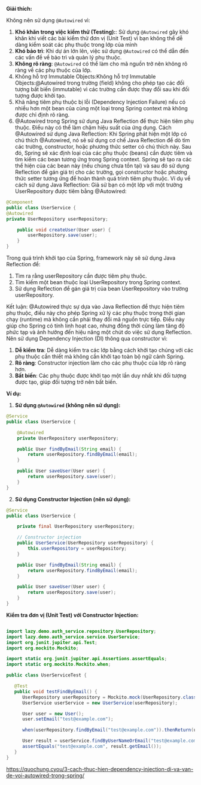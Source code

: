 **Giải thích:**

Không nên sử dụng `@Autowired` vì:

1. **Khó khăn trong việc kiểm thử (Testing):**: Sử dụng `@Autowired` gây khó khăn khi viết các bài kiểm thử đơn vị (Unit Test) vì bạn không thể dễ dàng kiểm soát các phụ thuộc trong lớp của mình
2. **Khó bảo trì**: Khi dự án lớn lên, việc sử dụng `@Autowired` có thể dẫn đến các vấn đề về bảo trì và quản lý phụ thuộc.
3. **Không rõ ràng**: `@Autowired` có thể làm cho mã nguồn trở nên không rõ ràng về các phụ thuộc của lớp.
4. Không hỗ trợ Immutable Objects:Không hỗ trợ Immutable Objects:@Autowired trong trường (field) không cho phép tạo các đối tượng bất biến (immutable) vì các trường cần được thay đổi sau khi đối tượng được khởi tạo.
5. Khả năng tiêm phụ thuộc bị lỗi (Dependency Injection Failure)  nếu có nhiều hơn một bean của cùng một loại trong Spring context mà không được chỉ định rõ ràng.
6. @Autowired trong Spring sử dụng Java Reflection để thực hiện tiêm phụ thuộc. Điều này có thể làm chậm hiệu suất của ứng dụng.
   Cách @Autowired sử dụng Java Reflection:
   Khi Spring phát hiện một lớp có chú thích @Autowired, nó sẽ sử dụng cơ chế Java Reflection để dò tìm các trường, constructor, hoặc phương thức setter có chú thích này.
   Sau đó, Spring sẽ xác định loại của các phụ thuộc (beans) cần được tiêm và tìm kiếm các bean tương ứng trong Spring context.
   Spring sẽ tạo ra các thể hiện của các bean này (nếu chúng chưa tồn tại) và sau đó sử dụng Reflection để gán giá trị cho các trường, gọi constructor hoặc phương thức setter tương ứng để hoàn thành quá trình tiêm phụ thuộc.
   Ví dụ về cách sử dụng Java Reflection:
   Giả sử bạn có một lớp với một trường UserRepository được tiêm bằng @Autowired:
```java
@Component
public class UserService {
@Autowired
private UserRepository userRepository;

    public void createUser(User user) {
        userRepository.save(user);
    }
}
```
Trong quá trình khởi tạo của Spring, framework này sẽ sử dụng Java Reflection để:

1. Tìm ra rằng userRepository cần được tiêm phụ thuộc.
2. Tìm kiếm một bean thuộc loại UserRepository trong Spring context.
3. Sử dụng Reflection để gán giá trị của bean UserRepository vào trường userRepository.

Kết luận:
@Autowired thực sự dựa vào Java Reflection để thực hiện tiêm phụ thuộc, điều này cho phép Spring xử lý các phụ thuộc trong thời gian chạy (runtime) mà không cần phải thay đổi mã nguồn trực tiếp. Điều này giúp cho Spring có tính linh hoạt cao, nhưng đồng thời cũng làm tăng độ phức tạp và ảnh hưởng đến hiệu năng một chút do việc sử dụng Reflection.
Nên sử dụng Dependency Injection (DI) thông qua constructor vì:

1. **Dễ kiểm tra**: Dễ dàng kiểm tra các lớp bằng cách khởi tạo chúng với các phụ thuộc cần thiết mà không cần khởi tạo toàn bộ ngữ cảnh Spring.
2. **Rõ ràng**: Constructor injection làm cho các phụ thuộc của lớp rõ ràng hơn.
3. **Bất biến**: Các phụ thuộc được khởi tạo một lần duy nhất khi đối tượng được tạo, giúp đối tượng trở nên bất biến.

**Ví dụ:**

1. **Sử dụng `@Autowired` (không nên sử dụng):**

```java
@Service
public class UserService {

    @Autowired
    private UserRepository userRepository;

    public User findByEmail(String email) {
        return userRepository.findByEmail(email);
    }

    public User saveUser(User user) {
        return userRepository.save(user);
    }
}
```

2. **Sử dụng Constructor Injection (nên sử dụng):**

```java
@Service
public class UserService {

    private final UserRepository userRepository;

    // Constructor injection
    public UserService(UserRepository userRepository) {
        this.userRepository = userRepository;
    }

    public User findByEmail(String email) {
        return userRepository.findByEmail(email);
    }

    public User saveUser(User user) {
        return userRepository.save(user);
    }
}
```

**Kiểm tra đơn vị (Unit Test) với Constructor Injection:**

```java

import lazy.demo.auth_service.repository.UserRepository;
import lazy.demo.auth_service.service.UserService;
import org.junit.jupiter.api.Test;
import org.mockito.Mockito;

import static org.junit.jupiter.api.Assertions.assertEquals;
import static org.mockito.Mockito.when;

public class UserServiceTest {

   @Test
   public void testFindByEmail() {
      UserRepository userRepository = Mockito.mock(UserRepository.class);
      UserService userService = new UserService(userRepository);

      User user = new User();
      user.setEmail("test@example.com");

      when(userRepository.findByEmail("test@example.com")).thenReturn(user);

      User result = userService.findByUserNameOrEmail("test@example.com");
      assertEquals("test@example.com", result.getEmail());
   }
}
```

https://quochung.cyou/3-cach-thuc-hien-dependency-injection-di-va-van-de-voi-autowired-trong-spring/


